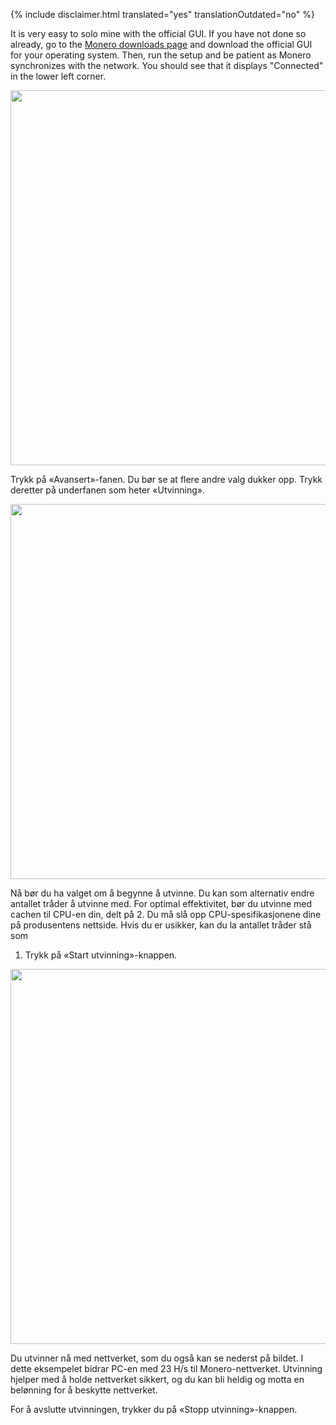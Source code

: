 {% include disclaimer.html translated="yes" translationOutdated="no" %}

It is very easy to solo mine with the official GUI. If you have not done so already, go to the <a href="{{site.baseurl}}/downloads/">Monero downloads page</a> and download the official GUI for your operating system. Then, run the setup and be patient as Monero synchronizes with the network. You should see that it displays "Connected" in the lower left corner.

<img src="/img/resources/user-guides/en/solo_mine_GUI/01.PNG" style="width: 600px;"/>

Trykk på «Avansert»-fanen. Du bør se at flere andre valg dukker opp. Trykk
deretter på underfanen som heter «Utvinning».

<img src="/img/resources/user-guides/en/solo_mine_GUI/02.PNG" style="width: 600px;"/>

Nå bør du ha valget om å begynne å utvinne. Du kan som alternativ endre
antallet tråder å utvinne med. For optimal effektivitet, bør du utvinne med
cachen til CPU-en din, delt på 2. Du må slå opp CPU-spesifikasjonene dine på
produsentens nettside. Hvis du er usikker, kan du la antallet tråder stå som
1. Trykk på «Start utvinning»-knappen.

<img src="/img/resources/user-guides/en/solo_mine_GUI/03.PNG" style="width: 600px;"/>

Du utvinner nå med nettverket, som du også kan se nederst på bildet. I dette
eksempelet bidrar PC-en med 23 H/s til Monero-nettverket. Utvinning hjelper
med å holde nettverket sikkert, og du kan bli heldig og motta en belønning
for å beskytte nettverket.

For å avslutte utvinningen, trykker du på «Stopp utvinning»-knappen.
